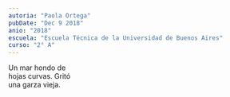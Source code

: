 ```yaml
---
autoria: "Paola Ortega"
pubDate: "Dec 9 2018"
anio: "2018"
escuela: "Escuela Técnica de la Universidad de Buenos Aires"
curso: "2° A"
---
```


Un mar hondo de\
hojas curvas. Gritó\
una garza vieja.
